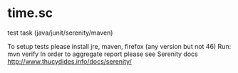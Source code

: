 # time.sc
test task (java/junit/serenity/maven)

To setup tests please install jre, maven, firefox (any version but not 46)
Run: mvn verify
In order to aggregate report please see Serenity docs http://www.thucydides.info/docs/serenity/

